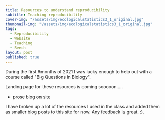 ```yaml
---
title: Resources to understand reproducibility
subtitle: Teaching reproducibility
cover-img: "/assets/img/ecologicalstatistics3_1_original.jpg"
thumbnail-img: "/assets/img/ecologicalstatistics3_1_original.jpg"
tags:
  - Reproducibility
  - Website
  - Teaching
  - Beech
layout: post
published: true
---
```


During the first 6months of 2021 I was lucky enough to help out with a course called "Big Questions in Biology". 

Landing page for these resources is coming sooooon.....

- prose blog on site


I have broken up a lot of the resources I used in the class and added them as smaller blog posts to this site for now. Any feedback is great. :).